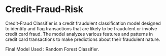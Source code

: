 # Credit-Fraud-Risk

Credit-Fraud Classifier is a credit fraudulent classification model designed to identify and flag transactions that are likely to be fraudulent or involve credit card fraud. 
The model analyzes various features and patterns in credit card transactions to make predictions about their fraudulent nature.

Final Model Used : Random Forest Classifier.
